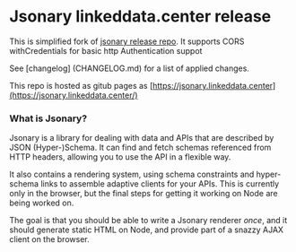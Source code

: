 # Jsonary linkeddata.center release

This is simplified fork of  [jsonary release repo](https://github.com/jsonary-js/jsonary-release). 
It supports CORS withCredentials for basic http Authentication suppot

See [changelog] (CHANGELOG.md) for a list of applied changes.

This repo is hosted as gitub pages as [https://jsonary.linkeddata.center](https://jsonary.linkeddata.center/)

###  What is Jsonary?

Jsonary is a library for dealing with data and APIs that are described by JSON (Hyper-)Schema.  It can find and fetch schemas referenced from HTTP headers, allowing you to use the API in a flexible way.

It also contains a rendering system, using schema constraints and hyper-schema links to assemble adaptive clients for your APIs.  This is currently only in the browser, but the final steps for getting it working on Node are being worked on.

The goal is that you should be able to write a Jsonary renderer *once*, and it should generate static HTML on Node, and provide part of a snazzy AJAX client on the browser.

